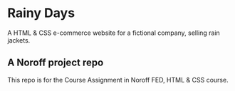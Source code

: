 # Rainy Days

A HTML & CSS e-commerce website for a fictional company, selling rain jackets.

## A Noroff project repo

This repo is for the Course Assignment in Noroff FED, HTML & CSS course.
